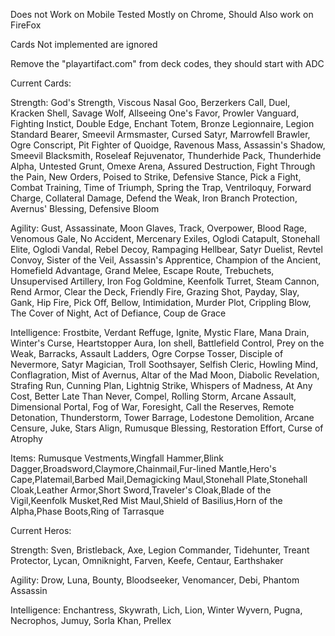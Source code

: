 Does not Work on Mobile
Tested Mostly on Chrome, Should Also work on FireFox

Cards Not implemented are ignored

Remove the "playartifact.com" from deck codes, they should start with ADC

Current Cards:

Strength: God's Strength, Viscous Nasal Goo, Berzerkers Call, Duel, Kracken Shell, Savage Wolf, Allseeing One's Favor, Prowler Vanguard, Fighting Instict, Double Edge, Enchant Totem, Bronze Legionnaire, Legion Standard Bearer, Smeevil Armsmaster, Cursed Satyr, Marrowfell Brawler, Ogre Conscript, Pit Fighter of Quoidge, Ravenous Mass, Assassin's Shadow, Smeevil Blacksmith, Roseleaf Rejuvenator, Thunderhide Pack, Thunderhide Alpha, Untested Grunt, Omexe Arena, Assured Destruction, Fight Through the Pain, New Orders, Poised to Strike, Defensive Stance, Pick a Fight, Combat Training, Time of Triumph, Spring the Trap, Ventriloquy, Forward Charge, Collateral Damage, Defend the Weak, Iron Branch Protection, Avernus' Blessing, Defensive Bloom


Agility: Gust, Assassinate, Moon Glaves, Track, Overpower, Blood Rage, Venomous Gale, No Accident, Mercenary Exiles, Oglodi Catapult, Stonehall Elite, Oglodi Vandal, Rebel Decoy, Rampaging Hellbear, Satyr Duelist, Revtel Convoy, Sister of the Veil, Assassin's Apprentice, Champion of the Ancient, Homefield Advantage, Grand Melee, Escape Route, Trebuchets, Unsupervised Artillery, Iron Fog Goldmine, Keenfolk Turret, Steam Cannon, Rend Armor, Clear the Deck, Friendly Fire, Grazing Shot, Payday, Slay, Gank, Hip Fire, Pick Off, Bellow, Intimidation, Murder Plot, Crippling Blow, The Cover of Night, Act of Defiance, Coup de Grace


Intelligence: Frostbite, Verdant Reffuge, Ignite, Mystic Flare, Mana Drain, Winter's Curse, Heartstopper Aura, Ion shell, Battlefield Control, Prey on the Weak, Barracks, Assault Ladders, Ogre Corpse Tosser, Disciple of Nevermore, Satyr Magician, Troll Soothsayer, Selfish Cleric, Howling Mind, Conflagration, Mist of Avernus, Altar of the Mad Moon, Diabolic Revelation, Strafing Run, Cunning Plan, Lightnig Strike, Whispers of Madness, At Any Cost, Better Late Than Never, Compel, Rolling Storm, Arcane Assault, Dimensional Portal, Fog of War, Foresight, Call the Reserves, Remote Detonation, Thunderstorm, Tower Barrage, Lodestone Demolition, Arcane Censure, Juke, Stars Align, Rumusque Blessing, Restoration Effort, Curse of Atrophy


Items: Rumusque Vestments,Wingfall Hammer,Blink Dagger,Broadsword,Claymore,Chainmail,Fur-lined Mantle,Hero's Cape,Platemail,Barbed Mail,Demagicking Maul,Stonehall Plate,Stonehall Cloak,Leather Armor,Short Sword,Traveler's Cloak,Blade of the Vigil,Keenfolk Musket,Red Mist Maul,Shield of Basilius,Horn of the Alpha,Phase Boots,Ring of Tarrasque


Current Heros:

Strength: Sven, Bristleback, Axe, Legion Commander, Tidehunter, Treant Protector, Lycan, Omniknight, Farven, Keefe, Centaur, Earthshaker


Agility: Drow, Luna, Bounty, Bloodseeker, Venomancer, Debi, Phantom Assassin


Intelligence: Enchantress, Skywrath, Lich, Lion, Winter Wyvern, Pugna, Necrophos, Jumuy, Sorla Khan, Prellex